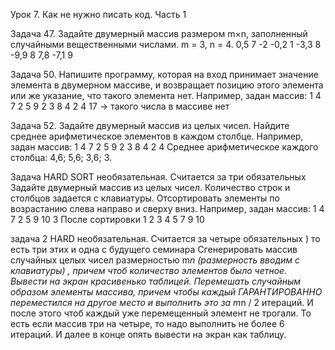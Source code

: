 Урок 7. Как не нужно писать код. Часть 1

Задача 47. Задайте двумерный массив размером m×n, заполненный случайными вещественными числами.
m = 3, n = 4.
0,5 7 -2 -0,2
1 -3,3 8 -9,9
8 7,8 -7,1 9

Задача 50. Напишите программу, которая на вход принимает значение элемента в двумерном массиве,
и возвращает позицию этого элемента или же указание, что такого элемента нет.
Например, задан массив:
1 4 7 2
5 9 2 3
8 4 2 4
17 -> такого числа в массиве нет

Задача 52. Задайте двумерный массив из целых чисел. Найдите среднее арифметическое элементов в каждом столбце.
Например, задан массив:
1 4 7 2
5 9 2 3
8 4 2 4
Среднее арифметическое каждого столбца: 4,6; 5,6; 3,6; 3.

Задача HARD SORT необязательная. Считается за три обязательных
Задайте двумерный массив из целых чисел. Количество строк и столбцов задается с клавиатуры.
Отсортировать элементы по возрастанию слева направо и сверху вниз.
Например, задан массив:
1 4 7 2
5 9 10 3
После сортировки
1 2 3 4
5 7 9 10

задача 2 HARD необязательная. Считается за четыре обязательных ) то есть три этих и одна с будущего семинара
Сгенерировать массив случайных целых чисел размерностью m*n (размерность вводим с клавиатуры) , причем чтоб количество элементов было четное. 
Вывести на экран красивенько таблицей. Перемешать случайным образом элементы массива, 
причем чтобы каждый ГАРАНТИРОВАННО переместился на другое место и выполнить это за m*n / 2 итераций. 
И после этого чтоб каждый уже перемещенный элемент не трогали.
То есть если массив три на четыре, то надо выполнить не более 6 итераций. 
И далее в конце опять вывести на экран как таблицу.